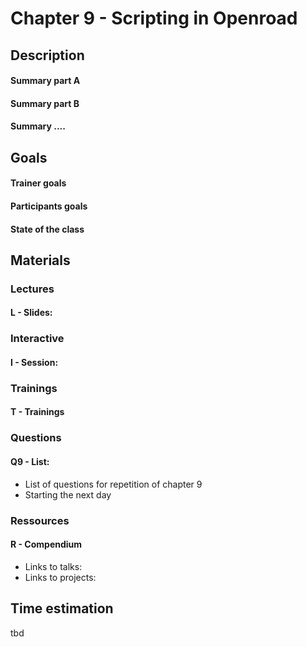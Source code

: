 # Chapter 9 - Scripting in Openroad
## Description

#### Summary part A
#### Summary part B
#### Summary ....

## Goals
#### Trainer goals
#### Participants goals
#### State of the class

## Materials
### Lectures
#### L - Slides:

### Interactive
#### I - Session:

### Trainings
#### T - Trainings

### Questions
#### Q9 - List:
* List of questions for repetition of chapter 9
* Starting the next day

### Ressources
#### R - Compendium
* Links to talks:
* Links to projects:

## Time estimation
tbd 